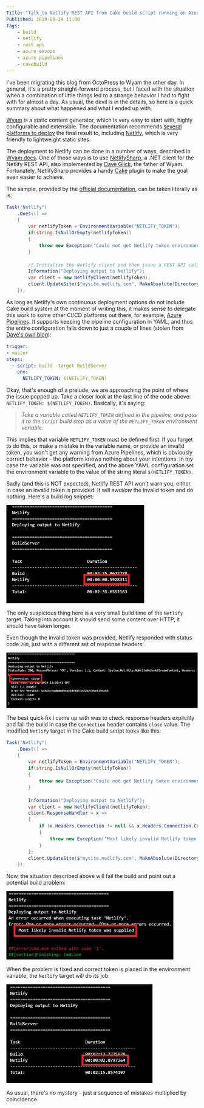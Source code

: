```yaml
---
Title: "Talk to Netlify REST API from Cake build script running on Azure Pipelines"
Published: 2019-09-24 11:00
Tags:
    - build
    - netlify
    - rest api
    - azure devops
    - azure pipelines
    - cakebuild
---
```


I've been migrating this blog from OctoPress to Wyam the other day. In general, it's a pretty straight-forward process, but I faced with the situation when a combination of little things led to a strange behavior I had to fight with for almost a day. As usual, the devil is in the details, so here is a quick summary about what happened and what I ended up with.

[Wyam](https://wyam.io/) is a static content generator, which is very easy to start with, highly configurable and extensible. The documentation recommends [several platforms to deploy](https://wyam.io/docs/deployment) the final result to, including [Netlify](https://www.netlify.com/), which is very friendly to lightweight static sites.

The deployment to Netlify can be done in a number of ways, described in [Wyam docs](https://wyam.io/docs/deployment/netlify). One of those ways is to use [NetlifySharp](https://netlifysharp.netlify.com), a .NET client for the Netlify REST API, also implemented by [Dave Glick](https://daveaglick.com), the father of Wyam. Fortunately, NetlifySharp provides a handy [Cake](https://cakebuild.net/) plugin to make the goal even easier to achieve.

The sample, provided by the [official documentation](https://wyam.io/docs/deployment/netlify#use-netlifysharp), can be taken literally as is:

```csharp
Task("Netlify")
    .Does(() =>
    {
        var netlifyToken = EnvironmentVariable("NETLIFY_TOKEN");
        if(string.IsNullOrEmpty(netlifyToken))
        {
            throw new Exception("Could not get Netlify token environment variable");
        }

        // Initialize the Netlify client and then issue a REST API call to update the site
        Information("Deploying output to Netlify");
        var client = new NetlifyClient(netlifyToken);
        client.UpdateSite($"mysite.netlify.com", MakeAbsolute(Directory("./output")).FullPath).SendAsync().Wait();
    });
```

As long as Netlify's own continuous deployment options do not include Cake build system at the moment of writing this, it makes sense to delegate this work to some other CI/CD platforms out there, for example, [Azure Pipelines](https://azure.microsoft.com/ru-ru/services/devops/pipelines). It supports keeping the pipeline configuration in YAML, and thus the entire configuration falls down to just a couple of lines (stolen from [Dave's own blog](https://github.com/daveaglick/daveaglick/blob/master/azure-pipelines.yml)):

```yaml
trigger:
- master
steps:
  - script: build -target BuildServer
    env:
      NETLIFY_TOKEN: $(NETLIFY_TOKEN)
```

Okay, that's enough of a prelude, we are approaching the point of where the issue popped up. Take a closer look at the last line of the code above: `NETLIFY_TOKEN: $(NETLIFY_TOKEN)`. Basically, it's saying:
> *Take a variable called `NETLIFY_TOKEN` defined in the pipeline, and pass it to the `script` build step as a value of the `NETLIFY_TOKEN` environment variable*.

This implies that variable `NETLIFY_TOKEN` must be defined first. If you forget to do this, or make a mistake in the variable name, or provide an invalid token, you won't get any warning from Azure Pipelines, which is obviously correct behavior - the platform knows nothing about your intentions. In my case the variable was not specified, and the above YAML configuration set the environment variable to the value of the string literal `$(NETLIFY_TOKEN)`.

Sadly (and this is NOT expected), Netlify REST API won't warn you, either, in case an invalid token is provided. It will *swallow* the invalid token and do nothing. Here's a build log snippet:

![Netlify target did nothing](./images/september2019/buildLog01.png "Netlify target did nothing")

The only suspicious thing here is a very small build time of the `Netlify` target. Taking into account it should send some content over HTTP, it should have taken longer.

Even though the invalid token was provided, Netlify responded with status code `200`, just with a different set of response headers:

![Netlify response to invalid token](./images/september2019/buildLog02.png "Netlify response to invalid token")

The best quick fix I came up with was to check response headers explicitly and fail the build in case the `Connection` header contains `close` value. The modified `Netlify` target in the Cake build script looks like this:

```csharp
Task("Netlify")
    .Does(() =>
    {
        var netlifyToken = EnvironmentVariable("NETLIFY_TOKEN");
        if(string.IsNullOrEmpty(netlifyToken))
        {
            throw new Exception("Could not get Netlify token environment variable");
        }

        Information("Deploying output to Netlify");
        var client = new NetlifyClient(netlifyToken);
        client.ResponseHandler = x =>
        {
            if (x.Headers.Connection != null && x.Headers.Connection.Contains("close"))
            {
                throw new Exception("Most likely invalid Netlify token was supplied");
            }
        };
        client.UpdateSite($"mysite.netlify.com", MakeAbsolute(Directory("./output")).FullPath).SendAsync().Wait();
    });
```

Now, the situation described above will fail the build and point out a potential build problem:

![Invalid Netlify token](./images/september2019/buildLog03.png "Invalid Netlify token")

When the problem is fixed and correct token is placed in the environment variable, the `Netlify` target will do its job:

![Netlify target did the job](./images/september2019/buildLog04.png "Netlify target did the job")

As usual, there's no mystery - just a sequence of mistakes multiplied by coincidence.
